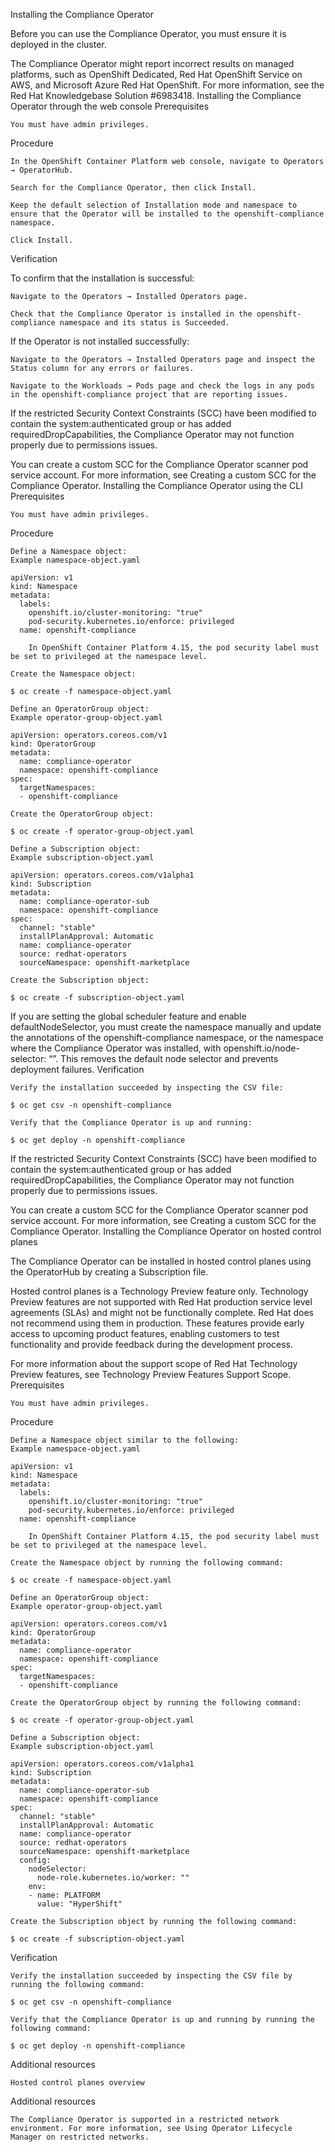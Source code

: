 
Installing the Compliance Operator

Before you can use the Compliance Operator, you must ensure it is deployed in the cluster.
	

The Compliance Operator might report incorrect results on managed platforms, such as OpenShift Dedicated, Red Hat OpenShift Service on AWS, and Microsoft Azure Red Hat OpenShift. For more information, see the Red Hat Knowledgebase Solution #6983418.
Installing the Compliance Operator through the web console
Prerequisites

    You must have admin privileges.

Procedure

    In the OpenShift Container Platform web console, navigate to Operators → OperatorHub.

    Search for the Compliance Operator, then click Install.

    Keep the default selection of Installation mode and namespace to ensure that the Operator will be installed to the openshift-compliance namespace.

    Click Install.

Verification

To confirm that the installation is successful:

    Navigate to the Operators → Installed Operators page.

    Check that the Compliance Operator is installed in the openshift-compliance namespace and its status is Succeeded.

If the Operator is not installed successfully:

    Navigate to the Operators → Installed Operators page and inspect the Status column for any errors or failures.

    Navigate to the Workloads → Pods page and check the logs in any pods in the openshift-compliance project that are reporting issues.

	

If the restricted Security Context Constraints (SCC) have been modified to contain the system:authenticated group or has added requiredDropCapabilities, the Compliance Operator may not function properly due to permissions issues.

You can create a custom SCC for the Compliance Operator scanner pod service account. For more information, see Creating a custom SCC for the Compliance Operator.
Installing the Compliance Operator using the CLI
Prerequisites

    You must have admin privileges.

Procedure

    Define a Namespace object:
    Example namespace-object.yaml

    apiVersion: v1
    kind: Namespace
    metadata:
      labels:
        openshift.io/cluster-monitoring: "true"
        pod-security.kubernetes.io/enforce: privileged 
      name: openshift-compliance

    	In OpenShift Container Platform 4.15, the pod security label must be set to privileged at the namespace level.

    Create the Namespace object:

    $ oc create -f namespace-object.yaml

    Define an OperatorGroup object:
    Example operator-group-object.yaml

    apiVersion: operators.coreos.com/v1
    kind: OperatorGroup
    metadata:
      name: compliance-operator
      namespace: openshift-compliance
    spec:
      targetNamespaces:
      - openshift-compliance

    Create the OperatorGroup object:

    $ oc create -f operator-group-object.yaml

    Define a Subscription object:
    Example subscription-object.yaml

    apiVersion: operators.coreos.com/v1alpha1
    kind: Subscription
    metadata:
      name: compliance-operator-sub
      namespace: openshift-compliance
    spec:
      channel: "stable"
      installPlanApproval: Automatic
      name: compliance-operator
      source: redhat-operators
      sourceNamespace: openshift-marketplace

    Create the Subscription object:

    $ oc create -f subscription-object.yaml

	

If you are setting the global scheduler feature and enable defaultNodeSelector, you must create the namespace manually and update the annotations of the openshift-compliance namespace, or the namespace where the Compliance Operator was installed, with openshift.io/node-selector: “”. This removes the default node selector and prevents deployment failures.
Verification

    Verify the installation succeeded by inspecting the CSV file:

    $ oc get csv -n openshift-compliance

    Verify that the Compliance Operator is up and running:

    $ oc get deploy -n openshift-compliance

	

If the restricted Security Context Constraints (SCC) have been modified to contain the system:authenticated group or has added requiredDropCapabilities, the Compliance Operator may not function properly due to permissions issues.

You can create a custom SCC for the Compliance Operator scanner pod service account. For more information, see Creating a custom SCC for the Compliance Operator.
Installing the Compliance Operator on hosted control planes

The Compliance Operator can be installed in hosted control planes using the OperatorHub by creating a Subscription file.
	

Hosted control planes is a Technology Preview feature only. Technology Preview features are not supported with Red Hat production service level agreements (SLAs) and might not be functionally complete. Red Hat does not recommend using them in production. These features provide early access to upcoming product features, enabling customers to test functionality and provide feedback during the development process.

For more information about the support scope of Red Hat Technology Preview features, see Technology Preview Features Support Scope.
Prerequisites

    You must have admin privileges.

Procedure

    Define a Namespace object similar to the following:
    Example namespace-object.yaml

    apiVersion: v1
    kind: Namespace
    metadata:
      labels:
        openshift.io/cluster-monitoring: "true"
        pod-security.kubernetes.io/enforce: privileged 
      name: openshift-compliance

    	In OpenShift Container Platform 4.15, the pod security label must be set to privileged at the namespace level.

    Create the Namespace object by running the following command:

    $ oc create -f namespace-object.yaml

    Define an OperatorGroup object:
    Example operator-group-object.yaml

    apiVersion: operators.coreos.com/v1
    kind: OperatorGroup
    metadata:
      name: compliance-operator
      namespace: openshift-compliance
    spec:
      targetNamespaces:
      - openshift-compliance

    Create the OperatorGroup object by running the following command:

    $ oc create -f operator-group-object.yaml

    Define a Subscription object:
    Example subscription-object.yaml

    apiVersion: operators.coreos.com/v1alpha1
    kind: Subscription
    metadata:
      name: compliance-operator-sub
      namespace: openshift-compliance
    spec:
      channel: "stable"
      installPlanApproval: Automatic
      name: compliance-operator
      source: redhat-operators
      sourceNamespace: openshift-marketplace
      config:
        nodeSelector:
          node-role.kubernetes.io/worker: ""
        env:
        - name: PLATFORM
          value: "HyperShift"

    Create the Subscription object by running the following command:

    $ oc create -f subscription-object.yaml

Verification

    Verify the installation succeeded by inspecting the CSV file by running the following command:

    $ oc get csv -n openshift-compliance

    Verify that the Compliance Operator is up and running by running the following command:

    $ oc get deploy -n openshift-compliance

Additional resources

    Hosted control planes overview

Additional resources

    The Compliance Operator is supported in a restricted network environment. For more information, see Using Operator Lifecycle Manager on restricted networks.


